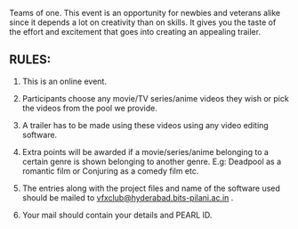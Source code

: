 <!-- TITLE: Cinematic Trailer -->
<!-- SUBTITLE: Create a appealing trailer -->


Teams of one.
This event is an opportunity for newbies and veterans alike since it depends a lot on creativity than on skills. It gives you the taste of the effort and excitement that goes into creating an appealing trailer.

## RULES:

1. This is an online event.

2. Participants choose any movie/TV series/anime videos they wish or pick the videos from the pool we provide.

3. A trailer has to be made using these videos using any video editing software.

4. Extra points will be awarded if a movie/series/anime belonging to a certain genre is shown belonging to another genre. E.g: Deadpool as a romantic film or Conjuring as a comedy film etc.

5. The entries along with the project files and name of the software used should be mailed to vfxclub@hyderabad.bits-pilani.ac.in .

6. Your mail should contain your details and PEARL ID.
